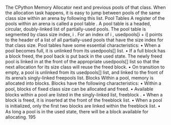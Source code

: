 The CPython Memory Allocator next and previous pools of that class. When the allocation task happens, it is easy to jump between pools of the same class size within an arena by following this list. Pool Tables A register of the pools within an arena is called a  pool table . A pool table is a headed, circular, doubly-linked list of partially-used pools. The pool table is segmented by class size index,  i . For an index of  i ,  usedpools[i + i]  points to the header of a list of all partially-used pools that have the size index for that class size. Pool tables have some essential characteristics: • When a pool becomes full, it is unlinked from its  usedpools[]  list. • If a full block has a block freed, the pool back is put back in the used state. The newly freed pool is linked in at the front of the appropriate  usedpools[]  list so that the next allocation for its size class will reuse the freed block. • On transition to empty, a pool is unlinked from its  usedpools[]  list, and linked to the front of its arena’s singly-linked  freepools  list. Blocks Within a pool, memory is allocated into blocks. Blocks have the following characteristics: • Within a pool, blocks of ﬁxed class size can be allocated and freed. • Available blocks within a pool are listed in the singly-linked list, freeblock . • When a block is freed, it is inserted at the front of the  freeblock  list. • When a pool is initialized, only the ﬁrst two blocks are linked within the  freeblock  list. • As long a pool is in the  used  state, there will be a block available for allocating. 195